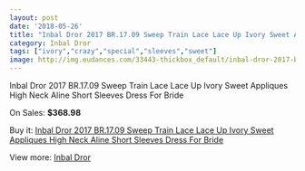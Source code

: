 ```yaml
---
layout: post
date: '2018-05-26'
title: "Inbal Dror 2017 BR.17.09 Sweep Train Lace Lace Up Ivory Sweet Appliques High Neck Aline Short Sleeves Dress For Bride"
category: Inbal Dror
tags: ["ivory","crazy","special","sleeves","sweet"]
image: http://img.eudances.com/33443-thickbox_default/inbal-dror-2017-br-17-09-sweep-train-lace-lace-up-ivory-sweet-appliques-high-neck-aline-short-sleeves-dress-for-bride.jpg
---
```

Inbal Dror 2017 BR.17.09 Sweep Train Lace Lace Up Ivory Sweet Appliques High Neck Aline Short Sleeves Dress For Bride

On Sales: **$368.98**
<a href="https://www.eudances.com/en/inbal-dror/10229-inbal-dror-2017-br-17-09-sweep-train-lace-lace-up-ivory-sweet-appliques-high-neck-aline-short-sleeves-dress-for-bride.html"><amp-img layout="responsive" width="600" height="600" src="//img.eudances.com/33443-thickbox_default/inbal-dror-2017-br-17-09-sweep-train-lace-lace-up-ivory-sweet-appliques-high-neck-aline-short-sleeves-dress-for-bride.jpg" alt="Inbal Dror 2017 BR.17.09 Sweep Train Lace Lace Up Ivory Sweet Appliques High Neck Aline Short Sleeves Dress For Bride 0" /></a>
<a href="https://www.eudances.com/en/inbal-dror/10229-inbal-dror-2017-br-17-09-sweep-train-lace-lace-up-ivory-sweet-appliques-high-neck-aline-short-sleeves-dress-for-bride.html"><amp-img layout="responsive" width="600" height="600" src="//img.eudances.com/33445-thickbox_default/inbal-dror-2017-br-17-09-sweep-train-lace-lace-up-ivory-sweet-appliques-high-neck-aline-short-sleeves-dress-for-bride.jpg" alt="Inbal Dror 2017 BR.17.09 Sweep Train Lace Lace Up Ivory Sweet Appliques High Neck Aline Short Sleeves Dress For Bride 1" /></a>
<a href="https://www.eudances.com/en/inbal-dror/10229-inbal-dror-2017-br-17-09-sweep-train-lace-lace-up-ivory-sweet-appliques-high-neck-aline-short-sleeves-dress-for-bride.html"><amp-img layout="responsive" width="600" height="600" src="//img.eudances.com/33444-thickbox_default/inbal-dror-2017-br-17-09-sweep-train-lace-lace-up-ivory-sweet-appliques-high-neck-aline-short-sleeves-dress-for-bride.jpg" alt="Inbal Dror 2017 BR.17.09 Sweep Train Lace Lace Up Ivory Sweet Appliques High Neck Aline Short Sleeves Dress For Bride 2" /></a>

Buy it: [Inbal Dror 2017 BR.17.09 Sweep Train Lace Lace Up Ivory Sweet Appliques High Neck Aline Short Sleeves Dress For Bride](https://www.eudances.com/en/inbal-dror/10229-inbal-dror-2017-br-17-09-sweep-train-lace-lace-up-ivory-sweet-appliques-high-neck-aline-short-sleeves-dress-for-bride.html "Inbal Dror 2017 BR.17.09 Sweep Train Lace Lace Up Ivory Sweet Appliques High Neck Aline Short Sleeves Dress For Bride")

View more: [Inbal Dror](https://www.eudances.com/en/168-inbal-dror "Inbal Dror")
